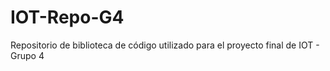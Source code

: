 # IOT-Repo-G4
Repositorio de biblioteca de código utilizado para el proyecto final de IOT - Grupo 4
